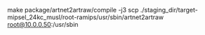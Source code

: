 make package/artnet2artraw/compile -j3
scp ./staging_dir/target-mipsel_24kc_musl/root-ramips/usr/sbin/artnet2artraw root@10.0.0.50:/usr/sbin

